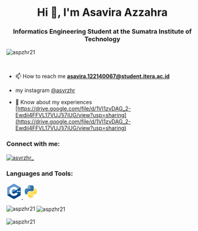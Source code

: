 <h1 align="center">Hi 👋, I'm Asavira Azzahra</h1>
<h3 align="center">Informatics Engineering Student at the Sumatra Institute of Technology</h3>

<p align="left"> <img src="https://komarev.com/ghpvc/?username=aspzhr21&label=Profile%20views&color=0e75b6&style=flat" alt="aspzhr21" /> </p>

<p align="left"> <a href="https://twitter.com/" target="blank"><img src="https://img.shields.io/twitter/follow/?logo=twitter&style=for-the-badge" alt="" /></a> </p>


- 📫 How to reach me **asavira.122140067@student.itera.ac.id**
- my instagram <a href="https://www.instagram.com/asvrzhr_?utm_source=ig_web_button_share_sheet&igsh=ZDNlZDc0MzIxNw==">@asvrzhr</a>

- 📄 Know about my experiences [https://drive.google.com/file/d/1VI1zvDAG_2-Ewdii4FFVL17VUJ1i7iUG/view?usp=sharing](https://drive.google.com/file/d/1VI1zvDAG_2-Ewdii4FFVL17VUJ1i7iUG/view?usp=sharing)


<h3 align="left">Connect with me:</h3>
<p align="left">
<a href="https://instagram.com/asvrzhr_" target="blank"><img align="center" src="https://raw.githubusercontent.com/rahuldkjain/github-profile-readme-generator/master/src/images/icons/Social/instagram.svg" alt="asvrzhr_" height="30" width="40" /></a>
</p>

<h3 align="left">Languages and Tools:</h3>
<p align="left"> <a href="https://www.w3schools.com/cpp/" target="_blank" rel="noreferrer"> <img src="https://raw.githubusercontent.com/devicons/devicon/master/icons/cplusplus/cplusplus-original.svg" alt="cplusplus" width="40" height="40"/> </a> <a href="https://www.python.org" target="_blank" rel="noreferrer"> <img src="https://raw.githubusercontent.com/devicons/devicon/master/icons/python/python-original.svg" alt="python" width="40" height="40"/> </a> </p>

<p><img align="left" src="https://github-readme-stats.vercel.app/api/top-langs?username=aspzhr21&show_icons=true&locale=en&layout=compact" alt="aspzhr21" /></p>

<p>&nbsp;<img align="center" src="https://github-readme-stats.vercel.app/api?username=aspzhr21&show_icons=true&locale=en" alt="aspzhr21" /></p>

<p><img align="center" src="https://github-readme-streak-stats.herokuapp.com/?user=aspzhr21&" alt="aspzhr21" /></p>
